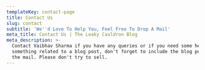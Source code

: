 ```yaml
---
templateKey: contact-page
title: Contact Us
slug: contact
subtitle: 'We''d Love To Help You, Feel Free To Drop A Mail'
meta_title: Contact Us | The Leaky Cauldron Blog
meta_description: >-
  Contact Vaibhav Sharma if you have any queries or if you need some help with
  something related to a blog post, don't forget to include the blog post url in
  the mail. Please don't try to sell.
---
```


